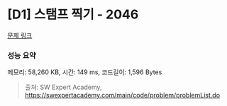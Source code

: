 # [D1] 스탬프 찍기 - 2046 

[문제 링크](https://swexpertacademy.com/main/code/problem/problemDetail.do?contestProbId=AV5QKdT6AyYDFAUq) 

### 성능 요약

메모리: 58,260 KB, 시간: 149 ms, 코드길이: 1,596 Bytes



> 출처: SW Expert Academy, https://swexpertacademy.com/main/code/problem/problemList.do